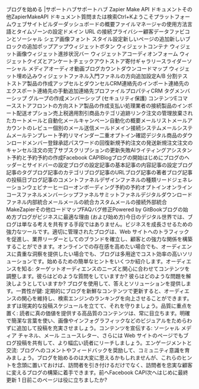 ブログを始める |サポートハブサポートハブ Zapier Make API ドキュメントその他ZapierMakeAPI ドキュメント質問または検索Ctrl+Kようこそプラットフォームウェブサイトビルダーダッシュボードの概要ファイルマネージャの使用方法言語とタイムゾーンの設定ドメイン URL の接続プライバシー顧客データファビコンとソーシャル シェア画像フォント スタイル設定新しいページの追加新しいブロックの追加ポップアップウィジェットボタン ウィジェットコンテナ ウィジェット画像ウィジェット進捗状況バー ウィジェットアコーディオンフォーム ウィジェットクイズとアンケートチェックアウトストア寄付ギャラリースライダーソーシャル メディアオーディオ動画ブログカウントダウンコードマップ ウィジェット埋め込みウィジェットファネル入門ファネルの方向追加設定A/B 分割テストストア製品の作成アップセルとダウンセルCRM連絡先のインポート連絡先のエクスポート連絡先の手動追加連絡先プロファイルプロパティCRM タグメンバーシップ グループの作成メンバーシップ (セキュリティ保護) コンテンツEコマースストアフロントの方向ストア製品の作成支払い処理業者の接続製品のインポート配送オプション売上税適用割引商品カテゴリ追跡リンク注文の管理放棄されたカートメールと自動化メールキャンペーン自動化の概要メールリストメールアカウントのレビュー個別のメール送信メールドメイン接続システムメールシステムメールテンプレート予約リマインダー二重オプトイン確認デジタル商品のダウンロードメンバー登録承認パスワードの回復新規予約注文の発送新規注文注文のキャンセル注文の完了サブスクリプションの更新失敗AIライティングアシスタント予約と予約予約の作成Facebook CAPIBlogブログの開始はじめにブログのヘッダーとサイドバーの設定ブログの設定記事の基本記事の内容記事の設定ブログ記事のタグブログ記事のカテゴリブログ記事のURLブログ記事の著者ブログ記事の投稿日ブログ記事のコメントファネルデザインファネルの種類リードジェネレーションウェビナーヒーローオンボーディング予約の予約オプトインオンラインコースファネルメンバーシップファネルサミットファネルデジタルダウンロードファネル内部統合メールメールの統合カスタムメールの接続外部統合MakeZapierその他ロードマップFAQバグ修正Powered by GitBookブログの始め方ブログがビジネスに最適な理由 (および始め方)今日のデジタル世界では、ブログは単なる考えを共有する手段ではありません。ビジネスを成長させるための強力なツールです。適切に管理されたブログは、Web サイトへのトラフィックを促進し、業界リーダーとしてのブランドを確立し、顧客との強力な関係を構築することができます。オンラインでの存在感を高めたい場合でも、オーディエンスに貴重な洞察を提供したい場合でも、ブログは多用途でコスト効率の高いソリューションです。始めるための簡単なヒントをいくつか紹介します。オーディエンスを知る: ターゲットオーディエンスのニーズと関心に合わせてコンテンツを調整します。彼らはどのような質問をしていますか? 彼らはどのような問題を解決しようとしていますか? ブログを使用して、答えとソリューションを提供します。一貫性が鍵: 定期的にブログを新鮮なコンテンツで更新すると、オーディエンスの関心を維持し、検索エンジンのランキングを向上させることができます。まずは現実的な投稿スケジュールを立てて、それを守りましょう。品質に重点を置く: 読者に真の価値を提供する高品質のコンテンツは、常に目立ちます。明確で簡潔な言葉を使い、画像やインフォグラフィックなどのビジュアルをためらわずに追加して投稿を充実させましょう。コンテンツを宣伝する: ソーシャル メディア チャネル、メール ニュースレター、さらには Web サイトのページでもブログ投稿を共有して、より幅広い読者にリーチしましょう。エンゲージメントと交流: ブログへのコメントやフィードバックを奨励して、コミュニティ意識を育みましょう。ブログを始めるのは大変に思えるかもしれませんが、これらのヒントを念頭に置いておけば、訪問者を引き付けるだけでなく、訪問者を忠実な顧客に変えるブログの構築に着手できます。前へFacebook CAPI次へはじめに最終更新 1 日前このページは役に立ちましたか?